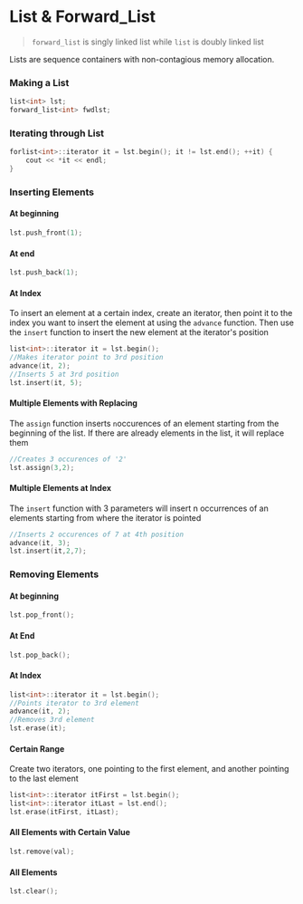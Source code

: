 # List & Forward_List

> `forward_list` is singly linked list while `list` is doubly linked list

Lists are sequence containers with non-contagious memory allocation.

### Making a List

``` cpp
list<int> lst;
forward_list<int> fwdlst;
```

### Iterating through List

``` cpp
forlist<int>::iterator it = lst.begin(); it != lst.end(); ++it) {
    cout << *it << endl;
}
```

### Inserting Elements

#### At beginning

```cpp
lst.push_front(1);
```

#### At end

```cpp
lst.push_back(1);
```

#### At Index

To insert an element at a certain index, create an iterator, then point it to the index you want to insert the element at using the `advance` function. Then use the `insert` function to insert the new element at the iterator's position

```c++
list<int>::iterator it = lst.begin();
//Makes iterator point to 3rd position
advance(it, 2);
//Inserts 5 at 3rd position
lst.insert(it, 5);
```

#### Multiple Elements with Replacing

The `assign` function inserts `n`occurences of an element starting from the beginning of the list. If there are already elements in the list, it will replace them

```cpp
//Creates 3 occurences of '2'
lst.assign(3,2);
```

#### Multiple Elements at Index

The `insert` function with 3 parameters will insert n occurrences of an elements starting from where the iterator is pointed

```cpp
//Inserts 2 occurences of 7 at 4th position
advance(it, 3);
lst.insert(it,2,7);
```

### Removing Elements

#### At beginning

```cpp
lst.pop_front();
```

#### At End

```cpp
lst.pop_back();
```

#### At Index

```cpp
list<int>::iterator it = lst.begin();
//Points iterator to 3rd element
advance(it, 2);
//Removes 3rd element
lst.erase(it);
```

#### Certain Range

Create two iterators, one pointing to the first element, and another pointing to the last element

```cpp
list<int>::iterator itFirst = lst.begin();
list<int>::iterator itLast = lst.end();
lst.erase(itFirst, itLast);
```

#### All Elements with Certain Value

```cpp
lst.remove(val);
```

#### All Elements

```cpp
lst.clear();
```

